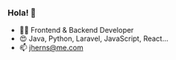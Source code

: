 ### Hola! 👋


- 👨‍🎓 Frontend & Backend Developer
- 😍 Java, Python, Laravel, JavaScript, React...
- 📫 jherns@me.com


